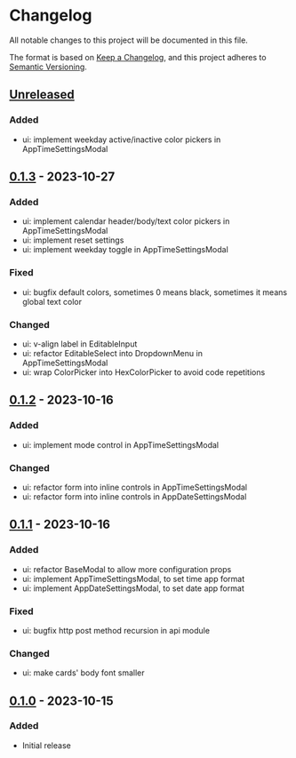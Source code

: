 # Changelog

All notable changes to this project will be documented in this file.

The format is based on [Keep a Changelog](https://keepachangelog.com/en/1.1.0/),
and this project adheres to [Semantic Versioning](https://semver.org/spec/v2.0.0.html).

## [Unreleased]
### Added
- ui: implement weekday active/inactive color pickers in AppTimeSettingsModal

## [0.1.3] - 2023-10-27
### Added
- ui: implement calendar header/body/text color pickers in AppTimeSettingsModal
- ui: implement reset settings
- ui: implement weekday toggle in AppTimeSettingsModal
### Fixed
- ui: bugfix default colors, sometimes 0 means black, sometimes it means global text color
### Changed
- ui: v-align label in EditableInput
- ui: refactor EditableSelect into DropdownMenu in AppTimeSettingsModal
- ui: wrap ColorPicker into HexColorPicker to avoid code repetitions

## [0.1.2] - 2023-10-16
### Added
- ui: implement mode control in AppTimeSettingsModal
### Changed
- ui: refactor form into inline controls in AppTimeSettingsModal
- ui: refactor form into inline controls in AppDateSettingsModal

## [0.1.1] - 2023-10-16
### Added
- ui: refactor BaseModal to allow more configuration props
- ui: implement AppTimeSettingsModal, to set time app format
- ui: implement AppDateSettingsModal, to set date app format
### Fixed
- ui: bugfix http post method recursion in api module
### Changed
- ui: make cards' body font smaller

## [0.1.0] - 2023-10-15
### Added
- Initial release

[Unreleased]: https://github.com/awtrix-light/hub/compare/v0.1.3...HEAD
[0.1.3]: https://github.com/awtrix-light/hub/compare/v0.1.2...v0.1.3
[0.1.2]: https://github.com/awtrix-light/hub/compare/v0.1.1...v0.1.2
[0.1.1]: https://github.com/awtrix-light/hub/compare/v0.1.0...v0.1.1
[0.1.0]: https://github.com/awtrix-light/hub/releases/tag/v0.1.0
